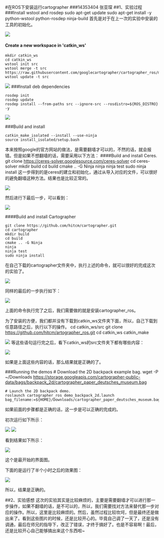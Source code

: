 #在ROS下安装运行cartographer
###14353404 张亚琛
##1、实验过程
###Install wstool and rosdep
	sudo apt-get update
	sudo apt-get install -y python-wstool python-rosdep ninja-build
首先是对于在上一次的实验中安装的工具的初始化。

![](http://p1.bpimg.com/567571/812e34e8c0ca9705.png)

#### Create a new workspace in 'catkin_ws'
	mkdir catkin_ws
	cd catkin_ws
	wstool init src
	wstool merge -t src https://raw.githubusercontent.com/googlecartographer/cartographer_ros/master/cartographer_ros.rosinstall
	wstool update -t src

![](http://p1.bpimg.com/567571/adcaea6fc10cd1f4.png)
###Install deb dependencies

	rosdep init
	rosdep update
	rosdep install --from-paths src --ignore-src --rosdistro=${ROS_DISTRO} -y

![](http://p1.bpimg.com/567571/36d96534dd73084a.png)

###Build and install

	catkin_make_isolated --install --use-ninja
	source install_isolated/setup.bash
本来按照google的官方网站的做法，是需要翻墙才可以的，不然的话，就会报错。但是如果不想翻墙的话，需要采用以下方法：
####Build and install Ceres.
	git clone https://ceres-solver.googlesource.com/ceres-solver
	cd ceres-solver
	mkdir build
	cd build
	cmake .. -G Ninja
	ninja
	ninja test
	sudo ninja install
这一步得到的是ceres的建立和初始化，通过从导入对应的文件，可以很好的避免翻墙这种方法。结果也是比较正常的。

![](http://p1.bqimg.com/567571/043b13c0f9a14012.png)

然后进行下最后一步，可以看到：

![](http://p1.bqimg.com/567571/c760bf5c26f46b0b.png)

####Build and install Cartographer

	git clone https://github.com/hitcm/cartographer.git
	cd cartographer
	mkdir build
	cd build
	cmake .. -G Ninja
	ninja
	ninja test
	sudo ninja install
在自己下载的cartographer文件夹中，执行上述的命令，就可以很好的完成这次的实验了。

![](http://p1.bqimg.com/567571/dbc9a133fa34f9b3.png)

同样的最后的一步执行如下：

![](http://p1.bqimg.com/567571/0028349b5468fde1.png)

上面的命令执行完了之后，我们需要做的就是安装cartographer_ros。

为了安装的方便，我们都并没有下载到catkin_ws文件夹下面，所以，自己下载到任意路径之后，执行以下的操作。
	cd catkin_ws/src
	git clone https://github.com/hitcm/artographer_ros.git
	cd catkin_ws
	catkin_make

![](http://p1.bqimg.com/567571/30399ebbf768e980.png)
等这些语句运行完之后，看下catkin_ws的src文件夹下都有哪些内容：

![](http://p1.bqimg.com/567571/4be3e72f858ff82d.png)

如果是上面这些内容的话，那么结果就是正确的了。

###Running the demos
	# Download the 2D backpack example bag.
	wget -P ~/Downloads https://storage.googleapis.com/cartographer-public-data/bags/backpack_2d/cartographer_paper_deutsches_museum.bag
	
	# Launch the 2D backpack demo.
	roslaunch cartographer_ros demo_backpack_2d.launch bag_filename:=${HOME}/Downloads/cartographer_paper_deutsches_museum.bag

如果前面的步骤都是正确的话，这一步是可以正确的完成的。

初次运行如下所示：

![](http://p1.bqimg.com/567571/33dfb3d10f32be03.png)
![](http://p1.bqimg.com/567571/73ddcf6f122309ef.png)

看到结果如下所示：

![](http://p1.bqimg.com/567571/d084c9b886cf0711.png)

这个是最开始的界面图。

下面的是运行了半个小时之后的效果图：

![](http://p1.bqimg.com/567571/310081039abd9581.png)

所以，结果是正确的。

##2、实验感想
这次的实验其实是比较麻烦的，主要是需要翻墙才可以进行那一步操作，如果不翻墙的话，是不可以的，所以，我们需要找对方法来替代那一步对应的操作。所以，这里是比较麻烦的。然后，虽然过程比较坎坷，但是最终还是做出来了。看到这些图片的时候，还是比较开心的。毕竟自己调了一天了，还是没有调通，最后在师兄的指导下，改正了错误，才终于搞好了。也是不容易啊！最后，还是比较开心自己能够搞出来这个东西啦~
